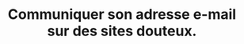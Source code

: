 ---
category: category-kW-FytF1BDPDcjYzpVQvr
definitions:
- definition-CY8uQBE0xgumaqxMmUSSI
goodPractices:
- good-practice-ADnRl8ZMOax0e1T7tMVkR
risks:
- Voir son adresse e-mail partagée à des individus malveillants et susceptibles de
  se servir des données à des fins frauduleuses. Recevoir des spams
- tentatives de phishing ou autres arnaques.
title: Communiquer son adresse e-mail sur des sites douteux.
uuid: vulnerability-_K0a6iMrTSJ6srK-RKIEo
visibleInCms: true
---